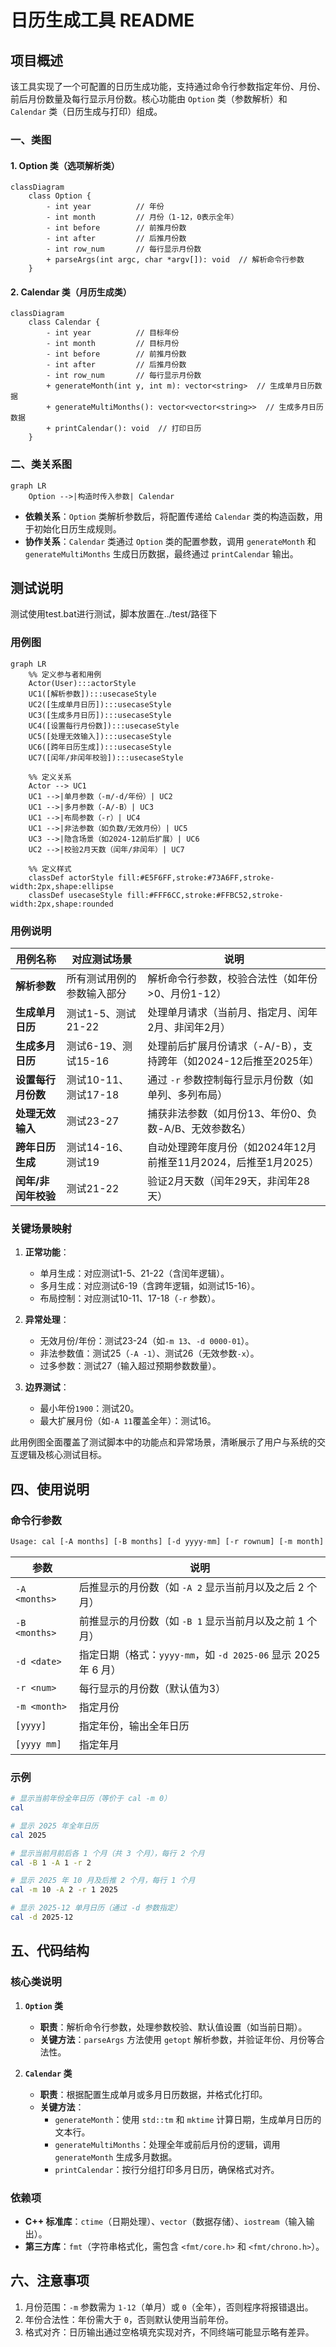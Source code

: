 # 日历生成工具 README

## 项目概述
该工具实现了一个可配置的日历生成功能，支持通过命令行参数指定年份、月份、前后月份数量及每行显示月份数。核心功能由 `Option` 类（参数解析）和 `Calendar` 类（日历生成与打印）组成。


### 一、类图
#### 1. Option 类（选项解析类）
```mermaid
classDiagram
    class Option {
        - int year          // 年份
        - int month         // 月份（1-12，0表示全年）
        - int before        // 前推月份数
        - int after         // 后推月份数
        - int row_num       // 每行显示月份数
        + parseArgs(int argc, char *argv[]): void  // 解析命令行参数
    }
```

#### 2. Calendar 类（月历生成类）
```mermaid
classDiagram
    class Calendar {
        - int year          // 目标年份
        - int month         // 目标月份
        - int before        // 前推月份数
        - int after         // 后推月份数
        - int row_num       // 每行显示月份数
        + generateMonth(int y, int m): vector<string>  // 生成单月日历数据
        + generateMultiMonths(): vector<vector<string>>  // 生成多月日历数据
        + printCalendar(): void  // 打印日历
    }
```


### 二、类关系图
```mermaid
graph LR
    Option -->|构造时传入参数| Calendar
```

- **依赖关系**：`Option` 类解析参数后，将配置传递给 `Calendar` 类的构造函数，用于初始化日历生成规则。  
- **协作关系**：`Calendar` 类通过 `Option` 类的配置参数，调用 `generateMonth` 和 `generateMultiMonths` 生成日历数据，最终通过 `printCalendar` 输出。



## 测试说明
测试使用test.bat进行测试，脚本放置在../test/路径下

### 用例图
```mermaid
graph LR
    %% 定义参与者和用例
    Actor(User):::actorStyle
    UC1([解析参数]):::usecaseStyle
    UC2([生成单月日历]):::usecaseStyle
    UC3([生成多月日历]):::usecaseStyle
    UC4([设置每行月份数]):::usecaseStyle
    UC5([处理无效输入]):::usecaseStyle
    UC6([跨年日历生成]):::usecaseStyle
    UC7([闰年/非闰年校验]):::usecaseStyle
    
    %% 定义关系
    Actor --> UC1
    UC1 -->|单月参数（-m/-d/年份）| UC2
    UC1 -->|多月参数（-A/-B）| UC3
    UC1 -->|布局参数（-r）| UC4
    UC1 -->|非法参数（如负数/无效月份）| UC5
    UC3 -->|隐含场景（如2024-12前后扩展）| UC6
    UC2 -->|校验2月天数（闰年/非闰年）| UC7
    
    %% 定义样式
    classDef actorStyle fill:#E5F6FF,stroke:#73A6FF,stroke-width:2px,shape:ellipse
    classDef usecaseStyle fill:#FFF6CC,stroke:#FFBC52,stroke-width:2px,shape:rounded
```


### 用例说明
| 用例名称            | 对应测试场景               | 说明                                                             |
| ------------------- | -------------------------- | ---------------------------------------------------------------- |
| **解析参数**        | 所有测试用例的参数输入部分 | 解析命令行参数，校验合法性（如年份>0、月份1-12）                 |
| **生成单月日历**    | 测试1-5、测试21-22         | 处理单月请求（当前月、指定月、闰年2月、非闰年2月）               |
| **生成多月日历**    | 测试6-19、测试15-16        | 处理前后扩展月份请求（-A/-B），支持跨年（如2024-12后推至2025年） |
| **设置每行月份数**  | 测试10-11、测试17-18       | 通过 `-r` 参数控制每行显示月份数（如单列、多列布局）             |
| **处理无效输入**    | 测试23-27                  | 捕获非法参数（如月份13、年份0、负数-A/B、无效参数名）            |
| **跨年日历生成**    | 测试14-16、测试19          | 自动处理跨年度月份（如2024年12月前推至11月2024，后推至1月2025）  |
| **闰年/非闰年校验** | 测试21-22                  | 验证2月天数（闰年29天，非闰年28天）                              |


### 关键场景映射
1. **正常功能**：  
   - 单月生成：对应测试1-5、21-22（含闰年逻辑）。  
   - 多月生成：对应测试6-19（含跨年逻辑，如测试15-16）。  
   - 布局控制：对应测试10-11、17-18（`-r` 参数）。  

2. **异常处理**：  
   - 无效月份/年份：测试23-24（如`-m 13`、`-d 0000-01`）。  
   - 非法参数值：测试25（`-A -1`）、测试26（无效参数`-x`）。  
   - 过多参数：测试27（输入超过预期参数数量）。  

3. **边界测试**：  
   - 最小年份`1900`：测试20。  
   - 最大扩展月份（如`-A 11`覆盖全年）：测试16。  


此用例图全面覆盖了测试脚本中的功能点和异常场景，清晰展示了用户与系统的交互逻辑及核心测试目标。


## 四、使用说明
### 命令行参数
```bash
Usage: cal [-A months] [-B months] [-d yyyy-mm] [-r rownum] [-m month] [yyyy]
```
| 参数          | 说明                                                           |
| ------------- | -------------------------------------------------------------- |
| `-A <months>` | 后推显示的月份数（如 `-A 2` 显示当前月以及之后 2 个月）        |
| `-B <months>` | 前推显示的月份数（如 `-B 1` 显示当前月以及之前 1 个月）        |
| `-d <date>`   | 指定日期（格式：`yyyy-mm`，如 `-d 2025-06` 显示 2025 年 6 月） |
| `-r <num>`    | 每行显示的月份数（默认值为3）                                  |
| `-m <month>`  | 指定月份                                                       |
| `[yyyy]`      | 指定年份，输出全年日历                                         |
| `[yyyy mm]`   | 指定年月                                                       |

### 示例
```bash
# 显示当前年份全年日历（等价于 cal -m 0）
cal

# 显示 2025 年全年日历
cal 2025

# 显示当前月前后各 1 个月（共 3 个月），每行 2 个月
cal -B 1 -A 1 -r 2

# 显示 2025 年 10 月及后推 2 个月，每行 1 个月
cal -m 10 -A 2 -r 1 2025

# 显示 2025-12 单月日历（通过 -d 参数指定）
cal -d 2025-12
```


## 五、代码结构
### 核心类说明
1. **`Option` 类**  
   - **职责**：解析命令行参数，处理参数校验、默认值设置（如当前日期）。  
   - **关键方法**：`parseArgs` 方法使用 `getopt` 解析参数，并验证年份、月份等合法性。

2. **`Calendar` 类**  
   - **职责**：根据配置生成单月或多月日历数据，并格式化打印。  
   - **关键方法**：  
     - `generateMonth`：使用 `std::tm` 和 `mktime` 计算日期，生成单月日历的文本行。  
     - `generateMultiMonths`：处理全年或前后月份的逻辑，调用 `generateMonth` 生成多月数据。  
     - `printCalendar`：按行分组打印多月日历，确保格式对齐。

### 依赖项
- **C++ 标准库**：`ctime`（日期处理）、`vector`（数据存储）、`iostream`（输入输出）。  
- **第三方库**：`fmt`（字符串格式化，需包含 `<fmt/core.h>` 和 `<fmt/chrono.h>`）。


## 六、注意事项
1. 月份范围：`-m` 参数需为 `1-12`（单月）或 `0`（全年），否则程序将报错退出。  
2. 年份合法性：年份需大于 `0`，否则默认使用当前年份。  
3. 格式对齐：日历输出通过空格填充实现对齐，不同终端可能显示略有差异。